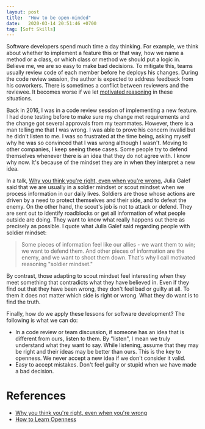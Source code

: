 ```yaml
---
layout: post
title:  "How to be open-minded"
date:   2020-03-14 20:51:46 +0700
tag: [Soft Skills]
---
```

Software developers spend much time a day thinking. For example, we think about whether to implement a feature this or that way, how we name a method or a class, or which class or method we should put a logic in. Believe me, we are so easy to make bad decisions. To mitigate this, teams usually review code of each member before he deploys his changes. During the code review session, the author is expected to address feedback from his coworkers. There is sometimes a conflict between reviewers and the reviewee. It becomes worse if we let [motivated reasoning](https://en.wikipedia.org/wiki/Motivated_reasoning) in these situations.

Back in 2016, I was in a code review session of implementing a new feature. I had done testing before to make sure my change met requirements and the change got several approvals from my teammates. However, there is a man telling me that I was wrong. I was able to prove his concern invalid but he didn't listen to me. I was so frustrated at the time being, asking myself why he was so convinced that I was wrong although I wasn't. Moving to other companies, I keep seeing these cases. Some people try to defend themselves whenever there is an idea that they do not agree with. I know why now. It's because of the mindset they are in when they interpret a new idea.

In a talk, [Why you think you're right, even when you're wrong](https://www.ted.com/talks/julia_galef_why_you_think_you_re_right_even_if_you_re_wrong), Julia Galef said that we are usually in a soldier mindset or scout mindset when we process information in our daily lives. Soldiers are those whose actions are driven by a need to protect themselves and their side, and to defeat the enemy. On the other hand, the scout's job is not to attack or defend. They are sent out to identify roadblocks or get all information of what people outside are doing. They want to know what really happens out there as precisely as possible. I quote what Julia Galef said regarding people with soldier mindset:

> Some pieces of information feel like our allies - we want them to win; we want to defend them. And other pieces of information are the enemy, and we want to shoot them down. That's why I call motivated reasoning "soldier mindset."

By contrast, those adapting to scout mindset feel interesting when they meet something that contradicts what they have believed in. Even if they find out that they have been wrong, they don't feel bad or guilty at all. To them it does not matter which side is right or wrong. What they do want is to find the truth.

Finally, how do we apply these lessons for software development? The following is what we can do:
- In a code review or team discussion, if someone has an idea that is different from ours, listen to them. By "listen", I mean we truly understand what they want to say. While listening, assume that they may be right and their ideas may be better than ours. This is the key to openness. We never accept a new idea if we don't consider it valid.
- Easy to accept mistakes. Don't feel guilty or stupid when we have made a bad decision.

# References

- [Why you think you're right, even when you're wrong](https://www.ted.com/talks/julia_galef_why_you_think_you_re_right_even_if_you_re_wrong)
- [How to Learn Openness](https://neilonsoftware.com/soft-skills/how-to-learn-openness/)
